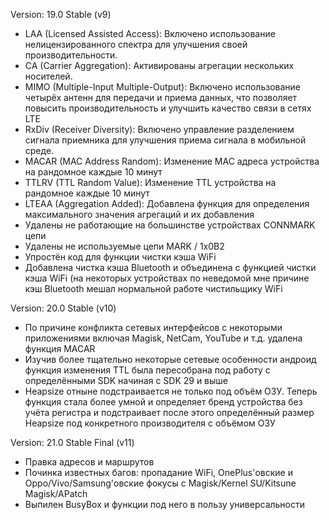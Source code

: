 Version: 19.0 Stable (v9)
- LAA (Licensed Assisted Access): Включено использование нелицензированного спектра для улучшения своей производительности.
- CA (Carrier Aggregation): Активированы агрегации нескольких носителей.
- MIMO (Multiple-Input Multiple-Output): Включено использование четырёх антенн для передачи и приема данных, что позволяет повысить производительность и улучшить качество связи в сетях LTE
- RxDiv (Receiver Diversity): Включено управление разделением сигнала приемника для улучшения приема сигнала в мобильной среде.
- MACAR (MAC Address Random): Изменение MAC адреса устройства на рандомное каждые 10 минут
- TTLRV (TTL Random Value): Изменение TTL устройства на рандомное каждые 10 минут
- LTEAA (Aggregation Added): Добавлена функция для определения максимального значения агрегаций и их добавления
- Удалены не работающие на большинстве устройствах CONNMARK цепи
- Удалены не используемые цепи MARK / 1x0B2
- Упростён код для функции чистки кэша WiFi
- Добавлена чистка кэша Bluetooth и объединена с функцией чистки кэша WiFi (на некоторых устройствах по неведомой мне причине кэш Bluetooth мешал нормальной работе чистильщику WiFi

Version: 20.0 Stable (v10)
- По причине конфликта сетевых интерфейсов с некоторыми приложениями включая Magisk, NetCam, YouTube и т.д. удалена функция MACAR
- Изучив более тщательно некоторые сетевые особенности андроид функция изменения TTL была пересобрана под работу с определёнными SDK начиная с SDK 29 и выше
- Heapsize отныне подстраивается не только под объём ОЗУ. Теперь функция стала более умной и определяет бренд устройства без учёта регистра и подстраивает после этого определённый размер Heapsize под конкретного производителя с объёмом ОЗУ

Version: 21.0 Stable Final (v11)
- Правка адресов и маршрутов
- Починка известных багов: пропадание WiFi, OnePlus'овские и Oppo/Vivo/Samsung'овские фокусы с Magisk/Kernel SU/Kitsune Magisk/APatch
- Выпилен BusyBox и функции под него в пользу универсальности
